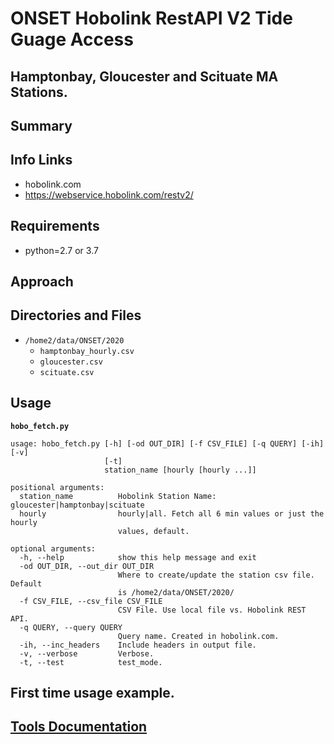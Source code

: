 # ONSET Hobolink RestAPI V2 Tide Guage Access
## Hamptonbay, Gloucester and Scituate MA Stations.


## Summary

##  Info Links
  - hobolink.com 
  - https://webservice.hobolink.com/restv2/

## Requirements 
  - python=2.7 or 3.7

## Approach

## Directories and Files
  - `/home2/data/ONSET/2020`
    - `hamptonbay_hourly.csv`
    - `gloucester.csv`
    - `scituate.csv`

##  Usage
__`hobo_fetch.py`__  
```
usage: hobo_fetch.py [-h] [-od OUT_DIR] [-f CSV_FILE] [-q QUERY] [-ih] [-v]
                     [-t]
                     station_name [hourly [hourly ...]]

positional arguments:
  station_name          Hobolink Station Name: gloucester|hamptonbay|scituate
  hourly                hourly|all. Fetch all 6 min values or just the hourly
                        values, default.

optional arguments:
  -h, --help            show this help message and exit
  -od OUT_DIR, --out_dir OUT_DIR
                        Where to create/update the station csv file. Default
                        is /home2/data/ONSET/2020/
  -f CSV_FILE, --csv_file CSV_FILE
                        CSV File. Use local file vs. Hobolink REST API.
  -q QUERY, --query QUERY
                        Query name. Created in hobolink.com.
  -ih, --inc_headers    Include headers in output file.
  -v, --verbose         Verbose.
  -t, --test            test_mode.
```

## First time usage example.

## [Tools Documentation](docs/hobolink_tools.md)
